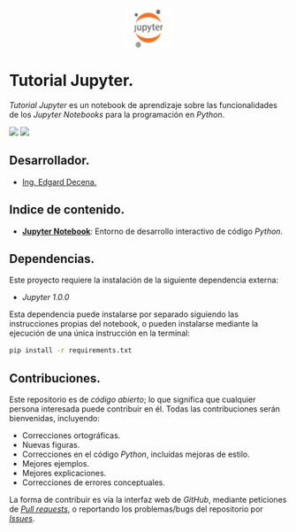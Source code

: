 <div align = "center">
    <img src = "imagenes/logo_jupyter.jpg" width = "90" height = "70" />
</div>

# Tutorial Jupyter.

*Tutorial Jupyter* es un notebook de aprendizaje sobre las funcionalidades de los *Jupyter Notebooks* para la programación en *Python*.

<img src="https://img.shields.io/badge/License-MIT-green" /> <img src="https://img.shields.io/badge/Python-3.5-blue" />

## Desarrollador.

* [Ing. Edgard Decena.](mailto:edecena@gmail.com)

## Indice de contenido.

* [**Jupyter Notebook**](jupyter_notebook.ipynb): Entorno de desarrollo interactivo de código *Python*.

## Dependencias.

Este proyecto requiere la instalación de la siguiente dependencia externa:

* *Jupyter 1.0.0*

Esta dependencia puede instalarse por separado siguiendo las instrucciones propias del notebook, o pueden instalarse mediante la ejecución de una única instrucción en la terminal:
```bash
pip install -r requirements.txt
```

## Contribuciones.

Este repositorio es de *código abierto*; lo que significa que cualquier persona interesada puede contribuir en él. Todas las contribuciones serán bienvenidas, incluyendo:

* Correcciones ortográficas.
* Nuevas figuras.
* Correcciones en el código *Python*, incluídas mejoras de estilo.
* Mejores ejemplos.
* Mejores explicaciones. 
* Correcciones de errores conceptuales.

La forma de contribuir es vía la interfaz web de *GitHub*, mediante peticiones de [*Pull requests*](https://github.com/ejdecena/tutorial_jupyter/pulls), o reportando los problemas/bugs del repositorio por [*Issues*](https://github.com/ejdecena/tutorial_jupyter/issues).